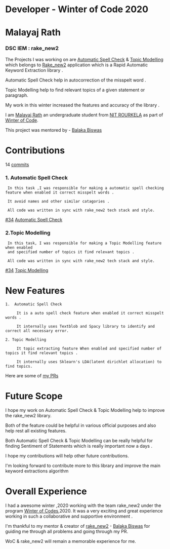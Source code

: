 # Developer - Winter of Code 2020
# Malayaj Rath
### DSC IEM : rake_new2

 The Projects I was working on are [Automatic Spell Check](https://github.com/BALaka-18/rake_new2/tree/feature-addition/feature_enhancements/malayajrath_feature_SpellCheck) & [Topic Modelling](https://github.com/BALaka-18/rake_new2/tree/feature-addition/feature_enhancements/malayajrath_feature_TopicModeling) which belongs to [Rake_new2](https://github.com/BALaka-18/rake_new2/tree/master) application which is a Rapid Automatic Keyword Extraction library .

 Automatic Spell Check help in autocorrection of the misspelt word . 

 Topic Modelling help to find relevant topics of a given statement or paragraph.

 My work in this winter increased the features and accuracy of the library .

 I am [Malayaj Rath](https://github.com/malayaj2000) an undergraduate student from [NIT ROURKELA](https://www.nitrkl.ac.in/) as part of [Winter of Code](https://winterofcode.com/).

 This project was mentored by - [Balaka Biswas](https://github.com/BALaka-18) 
 

# Contributions

 14 [commits](https://github.com/BALaka-18/rake_new2/commits/feature-addition)

 ### 1. Automatic Spell Check
     In this task ,I was responsible for making a automatic spell checking feature when enabled it correct misspelt words . 

     It avoid names and other similar catagories .

     All code was written in sync with rake_new2 tech stack and style.

 [#34](https://github.com/BALaka-18/rake_new2/pull/34) [Automatic Spell Check](https://github.com/BALaka-18/rake_new2/tree/feature-addition/feature_enhancements/malayajrath_feature_SpellCheck) 

 ### 2.Topic Modelling
     In this task, I was responsible for making a Topic Modelling feature when enabled 
     and specified number of topics it find relevant topics .

     All code was written in sync with rake_new2 tech stack and style.

 [#34](https://github.com/BALaka-18/rake_new2/pull/34) [Topic Modelling](https://github.com/BALaka-18/rake_new2/tree/feature-addition/feature_enhancements/malayajrath_feature_TopicModeling)
   
# New Features
    1.  Automatic Spell Check

         It is a auto spell check feature when enabled it correct misspelt words . 

         It internally uses Textblob and Spacy library to identify and correct all necessary error.

    2. Topic Modelling

         It topic extracting feature When enabled and specified number of topics it find relevant topics . 

         It internally uses Sklearn's LDA(latent dirichlet allocation) to find topics.  

Here are some of [my PRs](https://github.com/BALaka-18/rake_new2/pull/34) 

# Future Scope
I hope my work on Automatic Spell Check & Topic Modelling help to improve the rake_new2 library.

Both of the feature could be helpful in various official purposes and also help rest all existing features.

Both Automatic Spell Check & Topic Modelling can be really helpful for finding Sentiment of Statements which is really important now a days .

I hope my contributions will help other future contributions.

I'm looking forward to contribute more to this library and improve the main keyword extractions algorithm 

# Overall Experience
I had a awesome winter ,2020 working with the team rake_new2 under the program [Winter of Codes](https://winterofcode.com/),2020. It was a very exciting and great 
experience working in such a collaborative and supportive environment .

I'm thankful to my mentor & creator of [rake_new2](https://github.com/BALaka-18/rake_new2/tree/master) - [Balaka Biswas](https://github.com/BALaka-18) for guiding me through all problems and going through my PR.

WoC & rake_new2 will remain a memorable experience for me. 